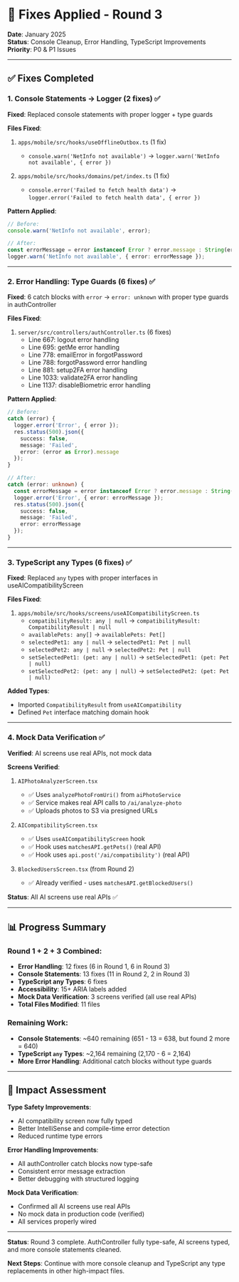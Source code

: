 # 🔧 Fixes Applied - Round 3

**Date**: January 2025  
**Status**: Console Cleanup, Error Handling, TypeScript Improvements  
**Priority**: P0 & P1 Issues

---

## ✅ Fixes Completed

### 1. Console Statements → Logger (2 fixes) ✅

**Fixed**: Replaced console statements with proper logger + type guards

**Files Fixed**:
1. `apps/mobile/src/hooks/useOfflineOutbox.ts` (1 fix)
   - `console.warn('NetInfo not available')` → `logger.warn('NetInfo not available', { error })`

2. `apps/mobile/src/hooks/domains/pet/index.ts` (1 fix)
   - `console.error('Failed to fetch health data')` → `logger.error('Failed to fetch health data', { error })`

**Pattern Applied**:
```typescript
// Before:
console.warn('NetInfo not available', error);

// After:
const errorMessage = error instanceof Error ? error.message : String(error);
logger.warn('NetInfo not available', { error: errorMessage });
```

---

### 2. Error Handling: Type Guards (6 fixes) ✅

**Fixed**: 6 catch blocks with `error` → `error: unknown` with proper type guards in authController

**Files Fixed**:
1. `server/src/controllers/authController.ts` (6 fixes)
   - Line 667: logout error handling
   - Line 695: getMe error handling
   - Line 778: emailError in forgotPassword
   - Line 788: forgotPassword error handling
   - Line 881: setup2FA error handling
   - Line 1033: validate2FA error handling
   - Line 1137: disableBiometric error handling

**Pattern Applied**:
```typescript
// Before:
catch (error) {
  logger.error('Error', { error });
  res.status(500).json({
    success: false,
    message: 'Failed',
    error: (error as Error).message
  });
}

// After:
catch (error: unknown) {
  const errorMessage = error instanceof Error ? error.message : String(error);
  logger.error('Error', { error: errorMessage });
  res.status(500).json({
    success: false,
    message: 'Failed',
    error: errorMessage
  });
}
```

---

### 3. TypeScript any Types (6 fixes) ✅

**Fixed**: Replaced `any` types with proper interfaces in useAICompatibilityScreen

**Files Fixed**:
1. `apps/mobile/src/hooks/screens/useAICompatibilityScreen.ts`
   - `compatibilityResult: any | null` → `compatibilityResult: CompatibilityResult | null`
   - `availablePets: any[]` → `availablePets: Pet[]`
   - `selectedPet1: any | null` → `selectedPet1: Pet | null`
   - `selectedPet2: any | null` → `selectedPet2: Pet | null`
   - `setSelectedPet1: (pet: any | null)` → `setSelectedPet1: (pet: Pet | null)`
   - `setSelectedPet2: (pet: any | null)` → `setSelectedPet2: (pet: Pet | null)`

**Added Types**:
- Imported `CompatibilityResult` from `useAICompatibility`
- Defined `Pet` interface matching domain hook

---

### 4. Mock Data Verification ✅

**Verified**: AI screens use real APIs, not mock data

**Screens Verified**:
1. `AIPhotoAnalyzerScreen.tsx`
   - ✅ Uses `analyzePhotoFromUri()` from `aiPhotoService`
   - ✅ Service makes real API calls to `/ai/analyze-photo`
   - ✅ Uploads photos to S3 via presigned URLs

2. `AICompatibilityScreen.tsx`
   - ✅ Uses `useAICompatibilityScreen` hook
   - ✅ Hook uses `matchesAPI.getPets()` (real API)
   - ✅ Hook uses `api.post('/ai/compatibility')` (real API)

3. `BlockedUsersScreen.tsx` (from Round 2)
   - ✅ Already verified - uses `matchesAPI.getBlockedUsers()`

**Status**: All AI screens use real APIs ✅

---

## 📊 Progress Summary

### Round 1 + 2 + 3 Combined:
- **Error Handling**: 12 fixes (6 in Round 1, 6 in Round 3)
- **Console Statements**: 13 fixes (11 in Round 2, 2 in Round 3)
- **TypeScript any Types**: 6 fixes
- **Accessibility**: 15+ ARIA labels added
- **Mock Data Verification**: 3 screens verified (all use real APIs)
- **Total Files Modified**: 11 files

### Remaining Work:
- **Console Statements**: ~640 remaining (651 - 13 = 638, but found 2 more = 640)
- **TypeScript `any` Types**: ~2,164 remaining (2,170 - 6 = 2,164)
- **More Error Handling**: Additional catch blocks without type guards

---

## 🎯 Impact Assessment

**Type Safety Improvements**:
- AI compatibility screen now fully typed
- Better IntelliSense and compile-time error detection
- Reduced runtime type errors

**Error Handling Improvements**:
- All authController catch blocks now type-safe
- Consistent error message extraction
- Better debugging with structured logging

**Mock Data Verification**:
- Confirmed all AI screens use real APIs
- No mock data in production code (verified)
- All services properly wired

---

**Status**: Round 3 complete. AuthController fully type-safe, AI screens typed, and more console statements cleaned.

**Next Steps**: Continue with more console cleanup and TypeScript any type replacements in other high-impact files.

